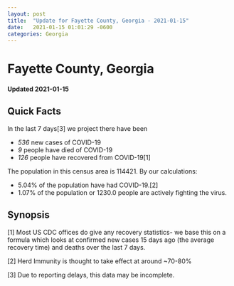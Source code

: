 ```yaml
---
layout: post
title:  "Update for Fayette County, Georgia - 2021-01-15"
date:   2021-01-15 01:01:29 -0600
categories: Georgia
---
```


# Fayette County, Georgia
#### Updated 2021-01-15

## Quick Facts

In the last 7 days[3] we project there have been
- *536* new cases of COVID-19
- *9* people have died of COVID-19
- *126* people have recovered from COVID-19[1]

The population in this census area is 114421. By our calculations:
- 5.04% of the population have had COVID-19.[2]
- 1.07% of the population or 1230.0 people are actively fighting the virus.

## Synopsis




[1] Most US CDC offices do give any recovery statistics- we base this on a formula which looks at confirmed new cases
15 days ago (the average recovery time) and deaths over the last 7 days.

[2] Herd Immunity is thought to take effect at around ~70-80%

[3] Due to reporting delays, this data may be incomplete.
 
    